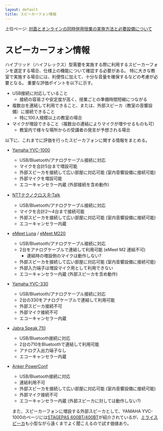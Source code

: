 ```yaml
---
layout: default
title: スピーカーフォン情報 
---
```

上位ページ: [対面とオンラインの同時併用授業の実施方法と必要設備について](https://kyoto-u.github.io/online-edu/zoom-hybrid-use)

# スピーカーフォン情報

ハイブリッド（ハイフレックス）型需要を実施する際に利用するスピーカーフォンを選定する場合、仕様上の機能について確認する必要がある。
特に大きな教室で実施する場合には、利便性に加えて、十分な音量を確保するなどの考慮が必要となる。
重要な評価ポイントを以下に示す。

- USB接続に対応していること
  - 接続の容易さや安定度が高く、授業ごとの準備時間短縮につながる
- 複数台を連結して利用できること、または、外部スピーカ（教室の音響設備）に接続できること
  - 特に100人規模以上の教室の場合
- マイクが増設できること（複数台の連結によりマイクが増やせるものも可）
  - 教室内で様々な場所からの受講者の発言が予想される場合

以下に、これまでに評価を行ったスピーカフォンに関する情報をまとめる。

- [Yamaha YVC-1000](https://sound-solution.yamaha.com/products/uc/yvc-1000/index)
  - USB/Bluetooth/アナログケーブル接続に対応
  - マイクを合計5台まで増設可能
  - 外部スピーカを接続して広い部屋に対応可能 (室内音響設備に接続可能)
  - 外部マイクを増設可能
  - エコーキャンセラー内蔵 (外部接続を含め動作)

- [NTTテクノクロス R-Talk](http://www.v-series.jp/r-talk/)
  - USB/Bluetooth/アナログケーブル接続に対応
  - マイクを合計2～4台まで接続可能
  - 外部スピーカを接続して広い部屋に対応可能 (室内音響設備に接続可能)
  - エコーキャンセラー内蔵
  
- [eMeet Luna](https://www.emeet.ai/Luna.html) / [eMeet M220](https://www.emeet.ai/M220.html)
  - USB/Bluetooth/アナログケーブル接続に対応
  - 2台をアナログケーブルで連結して利用可能 (eMeet M2 連結不可)
    - 連結時の増設側のマイクは動作しない?
  - 外部スピーカを接続して広い部屋に対応可能 (室内音響設備に接続可能)
  - 外部入力端子は増設マイク用として利用できない
  - エコーキャンセラー内蔵 (外部スピーカを含め動作)

- [Yamaha YVC-330](https://sound-solution.yamaha.com/products/uc/yvc-330/index)
  - USB/Bluetooth/アナログケーブル接続に対応
  - 2台の330をアナログケーブルで連結して利用可能
  - 外部スピーカ接続不可
  - 外部マイク接続不可
  - エコーキャンセラー内蔵
  
- [Jabra Speak 710](https://www.jabra.jp/business/speakerphones/jabra-speak-series/jabra-speak-710)
  - USB/Bluetooth接続に対応
  - 2台の710をBluetoothで連結して利用可能
  - アナログ入出力端子なし
  - エコーキャンセラー内蔵

- [Anker PowerConf](https://www.ankerjapan.com/category/CONFERENCESPEAKER/A3301.html)
  - USB/Bluetooth接続に対応
  - 連結利用不可
  - 外部スピーカを接続して広い部屋に対応可能 (室内音響設備に接続可能)
  - 外部マイク接続不可
  - エコーキャンセラー内蔵 (外部スピーカに対しては動作しない?)
  
  また、スピーカーフォンに増設する外部スピーカとして、YAMAHA YVC-1000のページには[STAGEPAS 600BT/400BT](https://jp.yamaha.com/products/proaudio/pa_systems/stagepas_400bt_600bt/index.html)が紹介されているが、[ミライスピーカ](https://soundfun.co.jp/)も小型ながら遠くまでよく聞こえるので試す価値あり。
